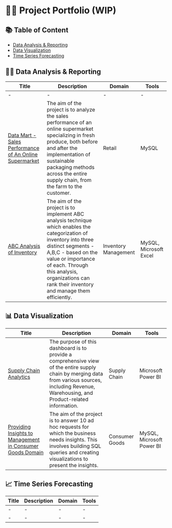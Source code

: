 # 👩‍💻 Project Portfolio (WIP)

## 📚 Table of Content
* [Data Analysis & Reporting](#-data-analysis--reporting)
* [Data Visualization](#-data-visualization)
* [Time Series Forecasting](#-time-series-forecasting)

## 👩‍💻 Data Analysis & Reporting
|Title   |Description          |Domain       |Tools
| ------------- | ------------- |  ------------- |  ------------- |
|-  | -  |- | -  |
|[Data Mart - Sales Performance of An Online Supermarket](https://github.com/ritusantra/SQL-Projects/tree/main/Data%20Mart)  |The aim of the project is to analyze the sales performance of an online supermarket specializing in fresh produce, both before and after the implementation of sustainable packaging methods across the entire supply chain, from the farm to the customer.  | Retail  | MySQL  |
|[ABC Analysis of Inventory](https://github.com/ritusantra/SQL-Projects/tree/main/ABC_Analysis)  |The aim of the project is to implement ABC analysis technique which enables the categorization of inventory into three distinct segments - A,B,C - based on the value or importance of each. Through this analysis, organizations can rank their inventory and manage them efficiently.  |Inventory Management | MySQL, Microsoft Excel  |

## 📊 Data Visualization
|Title   |Description          |Domain       |Tools
| ------------- | ------------- |  ------------- |  ------------- |
|[Supply Chain Analytics](https://github.com/ritusantra/Power-BI-Projects/tree/main/Supply%20Chain%20Analytics)    | The purpose of this dashboard is to provide a comprehensive view of the entire supply chain by merging data from various sources, including Revenue, Warehousing, and Product-related information. | Supply Chain | Microsoft Power BI |
|[Providing Insights to Management in Consumer Goods Domain](https://github.com/ritusantra/SQL-Projects/tree/main/Provide%20Insights%20to%20Management%20in%20Consumer%20Goods%20Domain)  |The aim of the project is to answer 10 ad hoc requests for which the business needs insights. This involves building SQL queries and creating visualizations to present the insights.  |Consumer Goods  |MySQL, Microsoft Power BI |

## 📈 Time Series Forecasting
|Title   |Description          |Domain       |Tools
| ------------- | ------------- |  ------------- |  ------------- |
|-  | -  |- | -  |
|-  | -  |- | -  |


